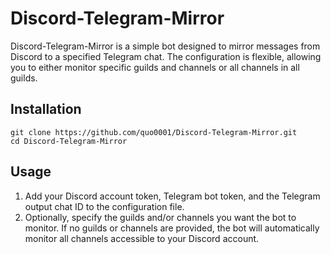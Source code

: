 # Discord-Telegram-Mirror

Discord-Telegram-Mirror is a simple bot designed to mirror messages from Discord to a specified Telegram chat. The configuration is flexible, allowing you to either monitor specific guilds and channels or all channels in all guilds.

## Installation

```
git clone https://github.com/quo0001/Discord-Telegram-Mirror.git
cd Discord-Telegram-Mirror
```

## Usage

1. Add your Discord account token, Telegram bot token, and the Telegram output chat ID to the configuration file.
2. Optionally, specify the guilds and/or channels you want the bot to monitor. If no guilds or channels are provided, the bot will automatically monitor all channels accessible to your Discord account.
